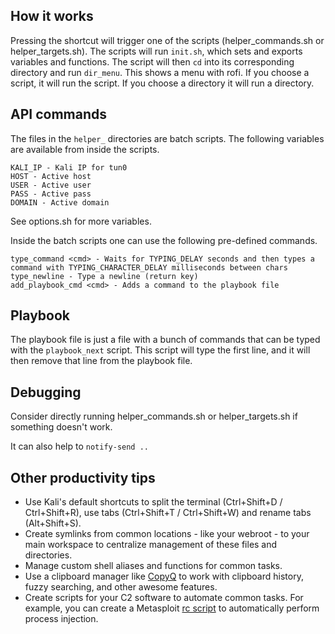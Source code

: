 ## How it works

Pressing the shortcut will trigger one of the scripts (helper_commands.sh or helper_targets.sh). The scripts will run `init.sh`, which sets and exports variables and functions. The script will then `cd` into its corresponding directory and run `dir_menu`. This shows a menu with rofi. If you choose a script, it will run the script. If you choose a directory it will run a directory.

## API commands

The files in the `helper_` directories are batch scripts. The following variables are available from inside the scripts.
```
KALI_IP - Kali IP for tun0
HOST - Active host
USER - Active user
PASS - Active pass
DOMAIN - Active domain
```
See options.sh for more variables.

Inside the batch scripts one can use the following pre-defined commands.
```
type_command <cmd> - Waits for TYPING_DELAY seconds and then types a command with TYPING_CHARACTER_DELAY milliseconds between chars
type_newline - Type a newline (return key)
add_playbook_cmd <cmd> - Adds a command to the playbook file
```

## Playbook

The playbook file is just a file with a bunch of commands that can be typed with the `playbook_next` script. This script will type the first line, and it will then remove that line from the playbook file.

## Debugging

Consider directly running helper_commands.sh or helper_targets.sh if something doesn't work.

It can also help to `notify-send ..`

## Other productivity tips

- Use Kali's default shortcuts to split the terminal (Ctrl+Shift+D / Ctrl+Shift+R), use tabs (Ctrl+Shift+T / Ctrl+Shift+W) and rename tabs (Alt+Shift+S).
- Create symlinks from common locations - like your webroot - to your main workspace to centralize management of these files and directories.
- Manage custom shell aliases and functions for common tasks.
- Use a clipboard manager like [CopyQ](https://hluk.github.io/CopyQ/) to work with clipboard history, fuzzy searching, and other awesome features.
- Create scripts for your C2 software to automate common tasks. For example, you can create a Metasploit [rc script](https://github.com/PacktPublishing/Adversarial-Tradecraft-in-Cybersecurity/blob/main/Chapter3/auto_inject.rc) to automatically perform process injection.


